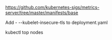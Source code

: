 https://github.com/kubernetes-sigs/metrics-server/tree/master/manifests/base

Add  - --kubelet-insecure-tls to deployment.yaml

kubectl top nodes
